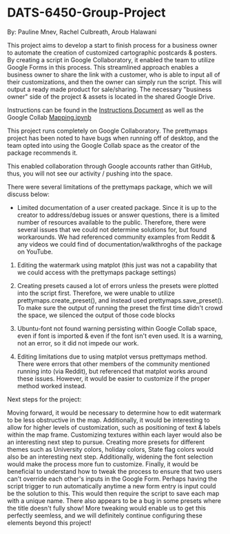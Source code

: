 # DATS-6450-Group-Project


By: Pauline Mnev, Rachel Culbreath, Aroub Halawani

This project aims to develop a start to finish process for a business owner to automate the creation of customized cartographic postcards & posters.
By creating a script in Google Collaboratory, it enabled the team to utilize Google Forms in this process. This streamlined approach enables a business owner to share the link with a customer, who is able to input all of their customizations, and then the owner can simply run the script. This will output a ready made product for sale/sharing. The necessary "business owner" side of the project & assets is located in the shared Google Drive.

Instructions can be found in the [Instructions Document](https://docs.google.com/document/d/19HInFwAmldsk6nT97ErP9CZ0Kl01iWB_CoAjs17NGQs/edit?usp=sharing) as well as the Google Collab
[Mapping.ipynb](https://colab.research.google.com/drive/18K-ciwIsS3paBEjGtoA4badTyYXPpDzz?usp=sharing)

This project runs completely on Google Collaboratory. The prettymaps project has been noted to have bugs when running off of desktop, and the team opted into using the Google Collab space as the creator of the package recommends it. 

This enabled collaboration through Google accounts rather than GitHub, thus, you will not see our activity / pushing into the space. 

There were several limitations of the prettymaps package, which we will discuss below:

* Limited documentation of a user created package. Since it is up to the creator to address/debug issues or answer questions, there is a limited number of resources available to the public. Therefore, there were several issues that we could not determine solutions for, but found workarounds. We had referenced community examples from Reddit & any videos we could find of documentation/walkthroghs of the package on YouTube.

1. Editing the watermark using matplot (this just was not a capability that we could access with the prettymaps package settings) 

2. Creating presets caused a lot of errors unless the presets were plotted into the script first. Therefore, we were unable to utilize prettymaps.create_preset(), and instead used prettymaps.save_preset(). To make sure the output of running the preset the first time didn't crowd the space, we silenced the output of those code blocks 

3. Ubuntu-font not found warning persisting within Google Collab space, even if font is imported & even if the font isn't even used. It is a warning, not an error, so it did not impede our work. 

4. Editing limitations due to using matplot versus prettymaps method. There were errors that other members of the community mentioned running into (via Reddit), but referenced that matplot works around these issues. However, it would be easier to customize if the proper method worked instead.

Next steps for the project:

Moving forward, it would be necessary to determine how to edit watermark to be less obstructive in the map. Additionally, it would be interesting to allow for higher levels of customization, such as positioning of text & labels within the map frame. Customizing textures within each layer would also be an interesting next step to pursue. Creating more presets for different themes such as University colors, holiday colors, State flag colors would also be an interesting next step. Additionally, widening the font selection would make the process more fun to customize. Finally, it would be beneficial to understand how to tweak the process to ensure that two users can't override each other's inputs in the Google Form. Perhaps having the script trigger to run automatically anytime a new form entry is input could be the solution to this. This would then require the script to save each map with a unique name. There also appears to be a bug in some presets where the title doesn't fully show! More tweaking would enable us to get this perfectly seemless, and we will definitely continue configuring these elements beyond this project!



